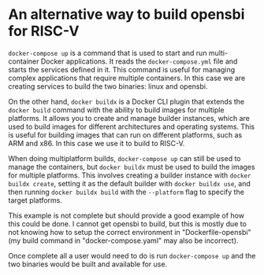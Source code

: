 # An alternative way to build opensbi for RISC-V

`docker-compose up` is a command that is used to start and run multi-container Docker applications.
It reads the `docker-compose.yml` file and starts the services defined in it.
This command is useful for managing complex applications that require multiple containers.
In this case we are creating services to build the two binaries: linux and opensbi.

On the other hand, `docker buildx` is a Docker CLI plugin that extends the `docker build` command with the ability to build images for multiple platforms.
It allows you to create and manage builder instances, which are used to build images for different architectures and operating systems.
This is useful for building images that can run on different platforms, such as ARM and x86. In this case we use it to build to RISC-V.

When doing multiplatform builds, `docker-compose up` can still be used to manage the containers, but `docker buildx` must be used to build the images for multiple platforms.
This involves creating a builder instance with `docker buildx create`, setting it as the default builder with `docker buildx use`, and then running `docker buildx build` with the `--platform` flag to specify the target platforms.

This example is not complete but should provide a good example of how this could be done.
I cannot get opensbi to build, but this is mostly due to not knowing how to setup the correct environment in "Dockerfile-opensbi" (my build command in "docker-compose.yaml" may also be incorrect).

Once complete all a user would need to do is run `docker-compose up` and the two binaries would be built and available for use.
